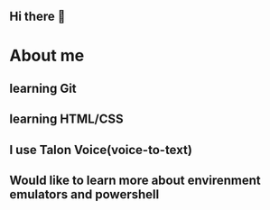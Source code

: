 ## Hi there 👋
# About me
 ## learning Git
 ## learning HTML/CSS
## I use Talon Voice(voice-to-text)
## Would like to learn more about envirenment emulators and powershell
